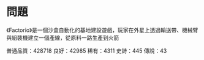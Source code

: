 # 問題
《Factorio》是一個沙盒自動化的基地建設遊戲，玩家在外星上透過輸送帶、機械臂與組裝機建立一個產線，從原料一路生產到火箭




普通品質：428718
良好：42985
稀有：4311
史詩：445
傳說：43